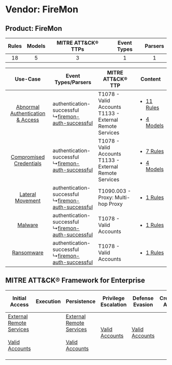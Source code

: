 Vendor: FireMon
===============
Product: FireMon
----------------
| Rules | Models | MITRE ATT&CK® TTPs | Event Types | Parsers |
|:-----:|:------:|:------------------:|:-----------:|:-------:|
|  18   |   5    |         3          |      1      |    1    |

|    Use-Case    | Event Types/Parsers    | MITRE ATT&CK® TTP    | Content    |
|:----:| ---- | ---- | ---- |
| [Abnormal Authentication & Access](../../../UseCases/uc_abnormal_authentication_&_access.md) |  authentication-successful<br> ↳[firemon-auth-successful](Ps/pC_firemonauthsuccessful.md)<br> | T1078 - Valid Accounts<br>T1133 - External Remote Services<br> | [<ul><li>11 Rules</li></ul><ul><li>4 Models</li></ul>](RM/r_m_firemon_firemon_Abnormal_Authentication_&_Access.md) |
|          [Compromised Credentials](../../../UseCases/uc_compromised_credentials.md)          |  authentication-successful<br> ↳[firemon-auth-successful](Ps/pC_firemonauthsuccessful.md)<br> | T1078 - Valid Accounts<br>T1133 - External Remote Services<br> | [<ul><li>7 Rules</li></ul><ul><li>4 Models</li></ul>](RM/r_m_firemon_firemon_Compromised_Credentials.md)    |
|    [Lateral Movement](../../../UseCases/uc_lateral_movement.md)    |  authentication-successful<br> ↳[firemon-auth-successful](Ps/pC_firemonauthsuccessful.md)<br> | T1090.003 - Proxy: Multi-hop Proxy<br>    | [<ul><li>1 Rules</li></ul>](RM/r_m_firemon_firemon_Lateral_Movement.md)    |
|    [Malware](../../../UseCases/uc_malware.md)    |  authentication-successful<br> ↳[firemon-auth-successful](Ps/pC_firemonauthsuccessful.md)<br> | T1078 - Valid Accounts<br>    | [<ul><li>1 Rules</li></ul>](RM/r_m_firemon_firemon_Malware.md)    |
|    [Ransomware](../../../UseCases/uc_ransomware.md)    |  authentication-successful<br> ↳[firemon-auth-successful](Ps/pC_firemonauthsuccessful.md)<br> | T1078 - Valid Accounts<br>    | [<ul><li>1 Rules</li></ul>](RM/r_m_firemon_firemon_Ransomware.md)    |

MITRE ATT&CK® Framework for Enterprise
--------------------------------------
| Initial Access                                                                                                                                   | Execution | Persistence                                                                                                                                      | Privilege Escalation                                                | Defense Evasion                                                     | Credential Access | Discovery | Lateral Movement | Collection | Command and Control                                                                                                                       | Exfiltration | Impact |
| ------------------------------------------------------------------------------------------------------------------------------------------------ | --------- | ------------------------------------------------------------------------------------------------------------------------------------------------ | ------------------------------------------------------------------- | ------------------------------------------------------------------- | ----------------- | --------- | ---------------- | ---------- | ----------------------------------------------------------------------------------------------------------------------------------------- | ------------ | ------ |
| [External Remote Services](https://attack.mitre.org/techniques/T1133)<br><br>[Valid Accounts](https://attack.mitre.org/techniques/T1078)<br><br> |           | [External Remote Services](https://attack.mitre.org/techniques/T1133)<br><br>[Valid Accounts](https://attack.mitre.org/techniques/T1078)<br><br> | [Valid Accounts](https://attack.mitre.org/techniques/T1078)<br><br> | [Valid Accounts](https://attack.mitre.org/techniques/T1078)<br><br> |                   |           |                  |            | [Proxy: Multi-hop Proxy](https://attack.mitre.org/techniques/T1090/003)<br><br>[Proxy](https://attack.mitre.org/techniques/T1090)<br><br> |              |        |